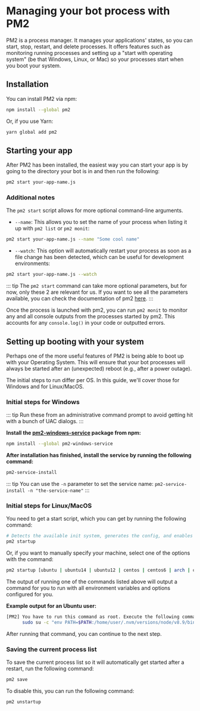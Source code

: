 # Managing your bot process with PM2

PM2 is a process manager. It manages your applications' states, so you can start, stop, restart, and delete processes. It offers features such as monitoring running processes and setting up a "start with operating system" (be that Windows, Linux, or Mac) so your processes start when you boot your system.

## Installation

You can install PM2 via npm:

```bash
npm install --global pm2
```

Or, if you use Yarn:

```bash
yarn global add pm2
```

## Starting your app

After PM2 has been installed, the easiest way you can start your app is by going to the directory your bot is in and then run the following:

```bash
pm2 start your-app-name.js
```

### Additional notes

The `pm2 start` script allows for more optional command-line arguments.

- `--name`: This allows you to set the name of your process when listing it up with `pm2 list` or `pm2 monit`:

```bash
pm2 start your-app-name.js --name "Some cool name"
```

- `--watch`: This option will automatically restart your process as soon as a file change has been detected, which can be useful for development environments:

```bash
pm2 start your-app-name.js --watch
```

::: tip
The `pm2 start` command can take more optional parameters, but for now, only these 2 are relevant for us. If you want to see all the parameters available, you can check the documentation of pm2 [here](https://pm2.io/doc/en/runtime/reference/pm2-cli/).
:::

Once the process is launched with pm2, you can run `pm2 monit` to monitor any and all console outputs from the processes started by pm2. This accounts for any `console.log()` in your code or outputted errors.

## Setting up booting with your system

Perhaps one of the more useful features of PM2 is being able to boot up with your Operating System. This will ensure that your bot processes will always be started after an (unexpected) reboot (e.g., after a power outage).

The initial steps to run differ per OS. In this guide, we'll cover those for Windows and for Linux/MacOS.

### Initial steps for Windows

::: tip
Run these from an administrative command prompt to avoid getting hit with a bunch of UAC dialogs.
:::

**Install the [pm2-windows-service](https://www.npmjs.com/package/pm2-windows-service) package from npm:**

```bash
npm install --global pm2-windows-service
```

**After installation has finished, install the service by running the following command:**

```bash
pm2-service-install
```
::: tip
You can use the `-n` parameter to set the service name: `pm2-service-install -n "the-service-name"`
:::

### Initial steps for Linux/MacOS

You need to get a start script, which you can get by running the following command:

```bash
# Detects the available init system, generates the config, and enables startup system
pm2 startup
```

Or, if you want to manually specify your machine, select one of the options with the command:

```bash
pm2 startup [ubuntu | ubuntu14 | ubuntu12 | centos | centos6 | arch | oracle | amazon | macos | darwin | freesd | systemd | systemv | upstart | launchd | rcd | openrc]
```

The output of running one of the commands listed above will output a command for you to run with all environment variables and options configured for you.

**Example output for an Ubuntu user:**

```bash
[PM2] You have to run this command as root. Execute the following command:
	  sudo su -c "env PATH=$PATH:/home/user/.nvm/versions/node/v8.9/bin pm2 startup ubuntu -u user --hp /home/user
```

After running that command, you can continue to the next step.

### Saving the current process list

To save the current process list so it will automatically get started after a restart, run the following command:

```bash
pm2 save
```

To disable this, you can run the following command:

```bash
pm2 unstartup
```
